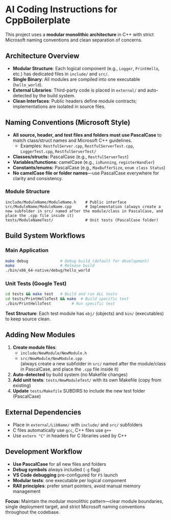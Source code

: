 
# AI Coding Instructions for CppBoilerplate

This project uses a **modular monolithic architecture** in C++ with strict Microsoft naming conventions and clean separation of concerns.

## Architecture Overview

- **Modular Structure**: Each logical component (e.g., `Logger`, `PrintHello`, etc.) has dedicated files in `include/` and `src/`.
- **Single Binary**: All modules are compiled into one executable (`hello_world`).
- **External Libraries**: Third-party code is placed in `external/` and auto-detected by the build system.
- **Clean Interfaces**: Public headers define module contracts; implementations are isolated in source files.

## Naming Conventions (Microsoft Style)

- **All source, header, and test files and folders must use PascalCase** to match class/struct names and Microsoft C++ guidelines.
  - Examples: `RestfulServer.cpp`, `RestfulServerTest.cpp`, `LoggerTest.cpp`, `RestfulServerTest/`
- **Classes/structs:** PascalCase (e.g., `RestfulServerTest`)
- **Variables/functions:** camelCase (e.g., `isRunning`, `registerHandler`)
- **Constants/enums:** PascalCase (e.g., `MaxBufferSize`, `enum class Status`)
- **No camelCase file or folder names**—use PascalCase everywhere for clarity and consistency.

### Module Structure
```
include/ModuleName/ModuleName.h    # Public interface
src/ModuleName/ModuleName.cpp      # Implementation (always create a new subfolder in src/ named after the module/class in PascalCase, and place the .cpp file inside it)
tests/ModuleNameTest/              # Unit tests (PascalCase folder)
```

## Build System Workflows

### Main Application
```bash
make debug              # Debug build (default for development)
make                    # Release build
./bin/x86_64-native/debug/hello_world
```

### Unit Tests (Google Test)
```bash
cd tests && make test   # Build and run ALL tests
cd tests/PrintHelloTest && make  # Build specific test
./bin/PrintHelloTest         # Run specific test
```

**Test Structure**: Each test module has `obj/` (objects) and `bin/` (executables) to keep source clean.

## Adding New Modules

1. **Create module files**: 
   - `include/NewModule/NewModule.h`
   - `src/NewModule/NewModule.cpp`  
     (always create a new subfolder in `src/` named after the module/class in PascalCase, and place the `.cpp` file inside it)
2. **Auto-detected** by build system (no Makefile changes)
3. **Add unit tests**: `tests/NewModuleTest/` with its own Makefile (copy from existing)
4. **Update** `tests/Makefile` SUBDIRS to include the new test folder (PascalCase)

## External Dependencies

- Place in `external/LibName/` with `include/` and `src/` subfolders
- C files automatically use `gcc`, C++ files use `g++`
- Use `extern "C"` in headers for C libraries used by C++

## Development Workflow

- **Use PascalCase** for all new files and folders
- **Debug symbols** always included (`-g` flag)
- **VS Code debugging** pre-configured for `F5` launch
- **Modular tests**: one executable per logical component
- **RAII principles**: prefer smart pointers, avoid manual memory management

**Focus:** Maintain the modular monolithic pattern—clear module boundaries, single deployment target, and strict Microsoft naming conventions throughout the codebase.
